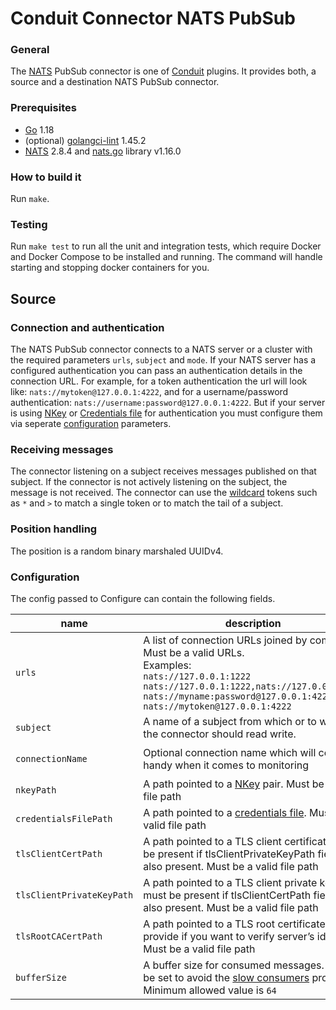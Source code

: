 # Conduit Connector NATS PubSub

### General

The [NATS](https://nats.io/) PubSub connector is one of [Conduit](https://github.com/ConduitIO/conduit) plugins. It provides both, a source and a destination NATS PubSub connector.

### Prerequisites

- [Go](https://go.dev/) 1.18
- (optional) [golangci-lint](https://github.com/golangci/golangci-lint) 1.45.2
- [NATS](https://nats.io/download/) 2.8.4 and [nats.go](https://github.com/nats-io/nats.go) library v1.16.0

### How to build it

Run `make`.

### Testing

Run `make test` to run all the unit and integration tests, which require Docker and Docker Compose to be installed and running. The command will handle starting and stopping docker containers for you.

## Source

### Connection and authentication

The NATS PubSub connector connects to a NATS server or a cluster with the required parameters `urls`, `subject` and `mode`. If your NATS server has a configured authentication you can pass an authentication details in the connection URL. For example, for a token authentication the url will look like: `nats://mytoken@127.0.0.1:4222`, and for a username/password authentication: `nats://username:password@127.0.0.1:4222`. But if your server is using [NKey](https://docs.nats.io/using-nats/developer/connecting/nkey) or [Credentials file](https://docs.nats.io/using-nats/developer/connecting/creds) for authentication you must configure them via seperate [configuration](#configuration) parameters.

### Receiving messages

The connector listening on a subject receives messages published on that subject. If the connector is not actively listening on the subject, the message is not received. The connector can use the [wildcard](https://docs.nats.io/nats-concepts/subjects#wildcards) tokens such as `*` and `>` to match a single token or to match the tail of a subject.

### Position handling

The position is a random binary marshaled UUIDv4.

### Configuration

The config passed to Configure can contain the following fields.

| name                      | description                                                                                                                                                                                                                                                                                                                                                                                                                                                                                                                                                                                                      | required | default                 |
| ------------------------- | ---------------------------------------------------------------------------------------------------------------------------------------------------------------------------------------------------------------------------------------------------------------------------------------------------------------------------------------------------------------------------------------------------------------------------------------------------------------------------------------------------------------------------------------------------------------------------------------------------------------- | -------- | ----------------------- |
| `urls`                    | A list of connection URLs joined by comma. Must be a valid URLs.<br />Examples:<br />`nats://127.0.0.1:1222`<br />`nats://127.0.0.1:1222,nats://127.0.0.1:1223`<br />`nats://myname:password@127.0.0.1:4222`<br />`nats://mytoken@127.0.0.1:4222`                                                                                                                                                                                                                                                                                                                                          | **true** |                         |
| `subject`                 | A name of a subject from which or to which the connector should read write.                                                                                                                                                                                                                                                                                                                                                                                                                                                                                                                                      | **true** |                         |
| `connectionName`          | Optional connection name which will come in handy when it comes to monitoring                                                                                                                                                                                                                                                                                                                                                                                                                                                                                                                                    | false    |       `conduit-connection-<random_uuid>`                  |
| `nkeyPath`                | A path pointed to a [NKey](https://docs.nats.io/using-nats/developer/connecting/nkey) pair. Must be a valid file path                                                                                                                                                                                                                                                                                                                                                                                                                                                                                            | false    |                         |
| `credentialsFilePath`     | A path pointed to a [credentials file](https://docs.nats.io/using-nats/developer/connecting/creds). Must be a valid file path                                                                                                                                                                                                                                                                                                                                                                                                                                                                                    | false    |                         |
| `tlsClientCertPath`       | A path pointed to a TLS client certificate, must be present if tlsClientPrivateKeyPath field is also present. Must be a valid file path                                                                                                                                                                                                                                                                                                                                                                                                                                                                          | false    |                         |
| `tlsClientPrivateKeyPath` | A path pointed to a TLS client private key, must be present if tlsClientCertPath field is also present. Must be a valid file path                                                                                                                                                                                                                                                                                                                                                                                                                                                                                | false    |                         |
| `tlsRootCACertPath`       | A path pointed to a TLS root certificate, provide if you want to verify server’s identity. Must be a valid file path                                                                                                                                                                                                                                                                                                                                                                                                                                                                                             | false    |                         |
| `bufferSize`              | A buffer size for consumed messages. It must be set to avoid the [slow consumers](https://docs.nats.io/running-a-nats-service/nats_admin/slow_consumers) problem. Minimum allowed value is `64`                                                                                                                                                                                                                                                                                                                                                                                                                  | false    | `1024`                  |
